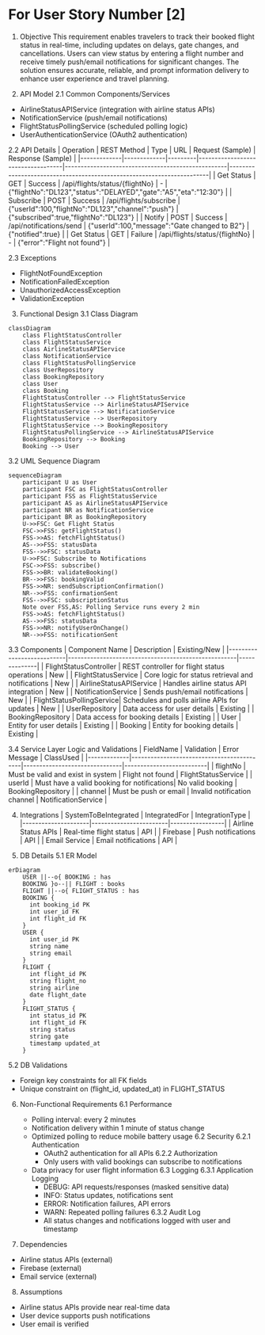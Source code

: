 # For User Story Number [2]

1. Objective
This requirement enables travelers to track their booked flight status in real-time, including updates on delays, gate changes, and cancellations. Users can view status by entering a flight number and receive timely push/email notifications for significant changes. The solution ensures accurate, reliable, and prompt information delivery to enhance user experience and travel planning.

2. API Model
  2.1 Common Components/Services
  - AirlineStatusAPIService (integration with airline status APIs)
  - NotificationService (push/email notifications)
  - FlightStatusPollingService (scheduled polling logic)
  - UserAuthenticationService (OAuth2 authentication)

  2.2 API Details
| Operation   | REST Method | Type    | URL                               | Request (Sample)                                  | Response (Sample)                                                    |
|-------------|-------------|---------|-----------------------------------|---------------------------------------------------|-----------------------------------------------------------------------|
| Get Status  | GET         | Success | /api/flights/status/{flightNo}    | -                                                 | {"flightNo":"DL123","status":"DELAYED","gate":"A5","eta":"12:30"} |
| Subscribe   | POST        | Success | /api/flights/subscribe            | {"userId":100,"flightNo":"DL123","channel":"push"} | {"subscribed":true,"flightNo":"DL123"}                                |
| Notify      | POST        | Success | /api/notifications/send           | {"userId":100,"message":"Gate changed to B2"}      | {"notified":true}                                                    |
| Get Status  | GET         | Failure | /api/flights/status/{flightNo}    | -                                                 | {"error":"Flight not found"}                                         |

  2.3 Exceptions
  - FlightNotFoundException
  - NotificationFailedException
  - UnauthorizedAccessException
  - ValidationException

3. Functional Design
  3.1 Class Diagram
```mermaid
classDiagram
    class FlightStatusController
    class FlightStatusService
    class AirlineStatusAPIService
    class NotificationService
    class FlightStatusPollingService
    class UserRepository
    class BookingRepository
    class User
    class Booking
    FlightStatusController --> FlightStatusService
    FlightStatusService --> AirlineStatusAPIService
    FlightStatusService --> NotificationService
    FlightStatusService --> UserRepository
    FlightStatusService --> BookingRepository
    FlightStatusPollingService --> AirlineStatusAPIService
    BookingRepository --> Booking
    Booking --> User
```

  3.2 UML Sequence Diagram
```mermaid
sequenceDiagram
    participant U as User
    participant FSC as FlightStatusController
    participant FSS as FlightStatusService
    participant AS as AirlineStatusAPIService
    participant NR as NotificationService
    participant BR as BookingRepository
    U->>FSC: Get Flight Status
    FSC->>FSS: getFlightStatus()
    FSS->>AS: fetchFlightStatus()
    AS-->>FSS: statusData
    FSS-->>FSC: statusData
    U->>FSC: Subscribe to Notifications
    FSC->>FSS: subscribe()
    FSS->>BR: validateBooking()
    BR-->>FSS: bookingValid
    FSS->>NR: sendSubscriptionConfirmation()
    NR-->>FSS: confirmationSent
    FSS-->>FSC: subscriptionStatus
    Note over FSS,AS: Polling Service runs every 2 min
    FSS->>AS: fetchFlightStatus()
    AS-->>FSS: statusData
    FSS->>NR: notifyUserOnChange()
    NR-->>FSS: notificationSent
```

  3.3 Components
| Component Name             | Description                                         | Existing/New |
|---------------------------|-----------------------------------------------------|--------------|
| FlightStatusController    | REST controller for flight status operations         | New          |
| FlightStatusService       | Core logic for status retrieval and notifications    | New          |
| AirlineStatusAPIService   | Handles airline status API integration               | New          |
| NotificationService       | Sends push/email notifications                       | New          |
| FlightStatusPollingService| Schedules and polls airline APIs for updates         | New          |
| UserRepository            | Data access for user details                        | Existing     |
| BookingRepository         | Data access for booking details                     | Existing     |
| User                      | Entity for user details                             | Existing     |
| Booking                   | Entity for booking details                          | Existing     |

  3.4 Service Layer Logic and Validations
| FieldName   | Validation                                | Error Message                  | ClassUsed                |
|-------------|-------------------------------------------|-------------------------------|--------------------------|
| flightNo    | Must be valid and exist in system          | Flight not found              | FlightStatusService      |
| userId      | Must have a valid booking for notifications| No valid booking              | BookingRepository        |
| channel     | Must be push or email                      | Invalid notification channel  | NotificationService      |

4. Integrations
| SystemToBeIntegrated | IntegratedFor           | IntegrationType |
|---------------------|------------------------|-----------------|
| Airline Status APIs | Real-time flight status | API             |
| Firebase            | Push notifications      | API             |
| Email Service       | Email notifications     | API             |

5. DB Details
  5.1 ER Model
```mermaid
erDiagram
    USER ||--o{ BOOKING : has
    BOOKING }o--|| FLIGHT : books
    FLIGHT ||--o{ FLIGHT_STATUS : has
    BOOKING {
      int booking_id PK
      int user_id FK
      int flight_id FK
    }
    USER {
      int user_id PK
      string name
      string email
    }
    FLIGHT {
      int flight_id PK
      string flight_no
      string airline
      date flight_date
    }
    FLIGHT_STATUS {
      int status_id PK
      int flight_id FK
      string status
      string gate
      timestamp updated_at
    }
```

  5.2 DB Validations
  - Foreign key constraints for all FK fields
  - Unique constraint on (flight_id, updated_at) in FLIGHT_STATUS

6. Non-Functional Requirements
  6.1 Performance
    - Polling interval: every 2 minutes
    - Notification delivery within 1 minute of status change
    - Optimized polling to reduce mobile battery usage
  6.2 Security
    6.2.1 Authentication
      - OAuth2 authentication for all APIs
    6.2.2 Authorization
      - Only users with valid bookings can subscribe to notifications
    - Data privacy for user flight information
  6.3 Logging
    6.3.1 Application Logging
      - DEBUG: API requests/responses (masked sensitive data)
      - INFO: Status updates, notifications sent
      - ERROR: Notification failures, API errors
      - WARN: Repeated polling failures
    6.3.2 Audit Log
      - All status changes and notifications logged with user and timestamp

7. Dependencies
  - Airline status APIs (external)
  - Firebase (external)
  - Email service (external)

8. Assumptions
  - Airline status APIs provide near real-time data
  - User device supports push notifications
  - User email is verified
